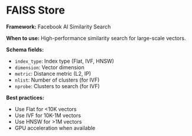 # FAISS Store

**Framework:** Facebook AI Similarity Search

**When to use:** High-performance similarity search for large-scale vectors.

**Schema fields:**
- `index_type`: Index type (Flat, IVF, HNSW)
- `dimension`: Vector dimension
- `metric`: Distance metric (L2, IP)
- `nlist`: Number of clusters (for IVF)
- `nprobe`: Clusters to search (for IVF)

**Best practices:**
- Use Flat for <10K vectors
- Use IVF for 10K-1M vectors
- Use HNSW for >1M vectors
- GPU acceleration when available